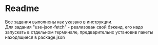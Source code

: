 # Readme  
  
  Все задания выполнены как указано в инструкции.  
  Для задания "use-json-fetch" - реализован свой бэкенд, его надо запускать в отдельном терминале, предварительно установив пакеты находящиеся в package.json 
